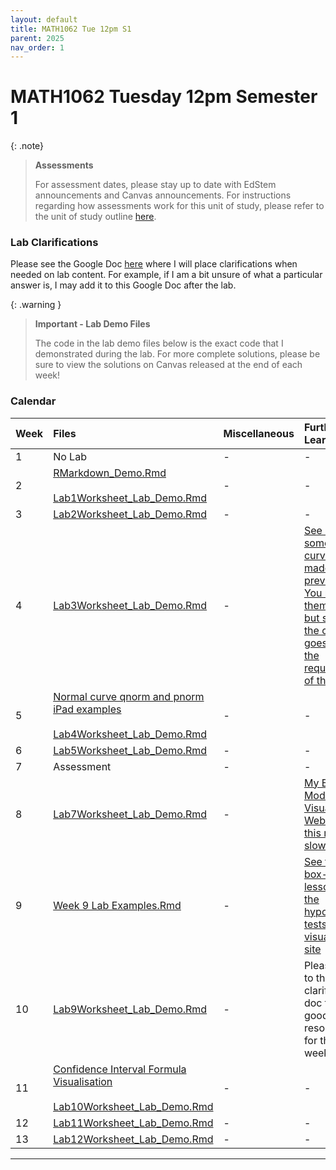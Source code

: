```yaml
---
layout: default
title: MATH1062 Tue 12pm S1
parent: 2025
nav_order: 1
---
```


# MATH1062 Tuesday 12pm Semester 1

{: .note}
>**Assessments**
>
> For assessment dates, please stay up to date with EdStem announcements and Canvas announcements. For instructions regarding how assessments work for this unit of study, please refer to the unit of study outline [here](https://www.sydney.edu.au/units/MATH1062/2025-S1C-ND-CC).

### Lab Clarifications

Please see the Google Doc [here](https://docs.google.com/document/d/1DIRwpYW_Vb5_NOzz3a6VVBduekBLo4gaNGXOyaKoBO8/edit?usp=sharing) where I will place clarifications when needed on lab content. For example, if I am a bit unsure of what a particular answer is, I may add it to this Google Doc after the lab.

{: .warning }
> **Important - Lab Demo Files**
>
> The code in the lab demo files below is the exact code that I demonstrated during the lab. For more complete solutions, please be sure to view the solutions on Canvas released at the end of each week! 

### Calendar

Week | Files | Miscellaneous | Further Learning |
:---|:---|:---|:---|
1 | No Lab | - | - |
2 | [RMarkdown_Demo.Rmd](https://drive.google.com/file/d/1lGwhN674jxRPxGnHIm3mPxM_VKJnEN3a/view?usp=drive_link)<br><br>[Lab1Worksheet_Lab_Demo.Rmd](https://drive.google.com/file/d/1GgEOJs5JyuBajyUHx0QfhPr72wQAx5Tg/view?usp=drive_link) | - | - |
3 | [Lab2Worksheet_Lab_Demo.Rmd](https://drive.google.com/file/d/1c_tksnqH7Vc_DyeXY_WWdmVGtTj8GZ3U/view?usp=drive_link) | - | - |
4 | [Lab3Worksheet_Lab_Demo.Rmd](https://drive.google.com/file/d/1zOS0z_3RJjvh8JI30Q3wOHZwgFKkRD2z/view?usp=drive_link) | - | [See here for some normal curve slides I made previously. You may find them helpful, but some of the content goes beyond the requirements of this unit](https://drive.google.com/file/d/1VsoHFO7EpN8TcJYjBE7vxpVVffeZS0jI/view?usp=drive_link)|
5 | [Normal curve qnorm and pnorm iPad examples](https://drive.google.com/file/d/1YgtLT9Y1wkreQToPUEibYdH6W5A4W1zJ/view?usp=drive_link)<br><br>[Lab4Worksheet_Lab_Demo.Rmd](https://drive.google.com/file/d/1gY1LTu68tpzUUtrAHvOt7NgyXsqvbtEG/view?usp=drive_link) | - | - |
6 | [Lab5Worksheet_Lab_Demo.Rmd](https://drive.google.com/file/d/1sJls7XmaE4gimtZeyd4EnjZrflkjQ4O8/view?usp=drive_link) | - | - |
7 | Assessment | - | - |
8 | [Lab7Worksheet_Lab_Demo.Rmd](https://drive.google.com/file/d/1XeqgoJCqJMyYPhVRhFiHAgr2NrJjv8fb/view?usp=drive_link) | - | [My Box Model Visualised Website - this might be slow!](https://thomaselton.shinyapps.io/hypothesis-tests-visualised/) |
9 | [Week 9 Lab Examples.Rmd](https://drive.google.com/file/d/1Rn1WYAoBHLG1siVbBo8Hc-n3DR8CXVEQ/view?usp=drive_link) | - | [See the box-model lesson on the hypothesis tests visualised site](https://thomaselton.shinyapps.io/hypothesis-tests-visualised/) |
10 | [Lab9Worksheet_Lab_Demo.Rmd](https://drive.google.com/file/d/1XNMbyM94m1UPSTEGSvcJgFMi86bP0gpx/view?usp=drive_link) | - | Please refer to the lab clarifications doc for some good resources for this week's lab! |
11 | [Confidence Interval Formula Visualisation](https://drive.google.com/file/d/1FyFni4TEayZlf9Z7XowVpOarr0kB9T_Q/view?usp=drive_link) <br><br>[Lab10Worksheet_Lab_Demo.Rmd](https://drive.google.com/file/d/1BuvHmUWiPWtb4POzQ7BqmmoHeySwK6Hu/view?usp=drive_link) | - | - |
12 | [Lab11Worksheet_Lab_Demo.Rmd](https://drive.google.com/file/d/1NvMpyPAD33iTZ0QiKSX1OsTxo4qqIqna/view?usp=drive_link) | - | - |
13 | [Lab12Worksheet_Lab_Demo.Rmd](https://drive.google.com/file/d/1p3JKWQ4nZYpsXGvD1jb2sMCLJoJ_GYqX/view?usp=drive_link) | - | - |
----
